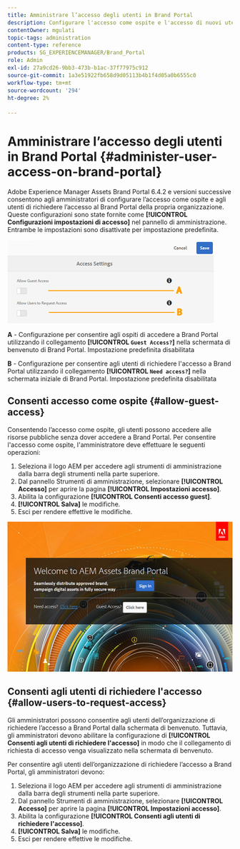```yaml
---
title: Amministrare l’accesso degli utenti in Brand Portal
description: Configurare l'accesso come ospite e l'accesso di nuovi utenti in Brand Portal.
contentOwner: mgulati
topic-tags: administration
content-type: reference
products: SG_EXPERIENCEMANAGER/Brand_Portal
role: Admin
exl-id: 27a9cd26-9bb3-473b-b1ac-37f77975c912
source-git-commit: 1a3e51922fb658d9d05113b4b1f4d05a0b6555c0
workflow-type: tm+mt
source-wordcount: '294'
ht-degree: 2%

---
```


# Amministrare l’accesso degli utenti in Brand Portal {#administer-user-access-on-brand-portal}

Adobe Experience Manager Assets Brand Portal 6.4.2 e versioni successive consentono agli amministratori di configurare l’accesso come ospite e agli utenti di richiedere l’accesso al Brand Portal della propria organizzazione. Queste configurazioni sono state fornite come **[!UICONTROL Configurazioni impostazioni di accesso]** nel pannello di amministrazione. Entrambe le impostazioni sono disattivate per impostazione predefinita.

![](assets/access-configs.png)

**A** - Configurazione per consentire agli ospiti di accedere a Brand Portal utilizzando il collegamento **[!UICONTROL `Guest Access?`]** nella schermata di benvenuto di Brand Portal. Impostazione predefinita disabilitata

**B** - Configurazione per consentire agli utenti di richiedere l&#39;accesso a Brand Portal utilizzando il collegamento **[!UICONTROL `Need access?`]** nella schermata iniziale di Brand Portal. Impostazione predefinita disabilitata

## Consenti accesso come ospite {#allow-guest-access}

Consentendo l’accesso come ospite, gli utenti possono accedere alle risorse pubbliche senza dover accedere a Brand Portal.
Per consentire l&#39;accesso come ospite, l&#39;amministratore deve effettuare le seguenti operazioni:

1. Seleziona il logo AEM per accedere agli strumenti di amministrazione dalla barra degli strumenti nella parte superiore.
1. Dal pannello Strumenti di amministrazione, selezionare **[!UICONTROL Accesso]** per aprire la pagina **[!UICONTROL Impostazioni accesso]**.
1. Abilita la configurazione **[!UICONTROL Consenti accesso guest]**.
1. **[!UICONTROL Salva]** le modifiche.
1. Esci per rendere effettive le modifiche.

![](assets/bp-welcome-screen.png)

## Consenti agli utenti di richiedere l&#39;accesso {#allow-users-to-request-access}

Gli amministratori possono consentire agli utenti dell’organizzazione di richiedere l’accesso a Brand Portal dalla schermata di benvenuto. Tuttavia, gli amministratori devono abilitare la configurazione di **[!UICONTROL Consenti agli utenti di richiedere l&#39;accesso]** in modo che il collegamento di richiesta di accesso venga visualizzato nella schermata di benvenuto.

Per consentire agli utenti dell’organizzazione di richiedere l’accesso a Brand Portal, gli amministratori devono:

1. Seleziona il logo AEM per accedere agli strumenti di amministrazione dalla barra degli strumenti nella parte superiore.
1. Dal pannello Strumenti di amministrazione, selezionare **[!UICONTROL Accesso]** per aprire la pagina **[!UICONTROL Impostazioni accesso]**.
1. Abilita la configurazione **[!UICONTROL Consenti agli utenti di richiedere l&#39;accesso]**.
1. **[!UICONTROL Salva]** le modifiche.
1. Esci per rendere effettive le modifiche.
